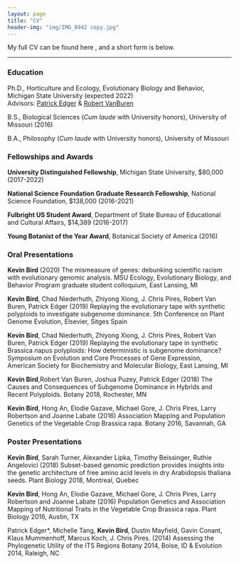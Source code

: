 ```yaml
---
layout: page
title: "CV"
header-img: "img/IMG_8942 copy.jpg"
---
```


My full CV can be found here <a href="/CV/Bird_CV_Sep_2021.pdf" target="_blank"><i class="fa fa-file-text fa-md"></i></a>, and a short form is below.  

___

### Education  

Ph.D., Horticulture and Ecology, Evolutionary Biology and Behavior, Michigan State University (expected 2022)  
Advisors: [Patrick Edger](https://www.polyploidy.msu.edu) & [Robert VanBuren](https://www.vanburenlab.org/)  

B.S., Biological Sciences (*Cum laude* with University honors), University of Missouri    (2016)  

B.A., Philosophy (*Cum laude* with University honors), University of Missouri
  

### Fellowships and Awards

**University Distinguished Fellowship**, Michigan State University, $80,000 (2017-2022)

**National Science Foundation Graduate Research Fellowship**, National Science Foundation, $138,000 (2016-2021)

**Fulbright US Student Award**, Department of State Bureau of Educational and Cultural Affairs, $14,389 (2016-2017)

**Young Botanist of the Year Award**, Botanical Society of America (2016)




### Oral Presentations

__Kevin Bird__ (2020) The mismeasure of genes: debunking scientific racism with evolutionary genomic analysis. MSU Ecology, Evolutionary Biology, and Behavior Program graduate student colloquium, East Lansing, MI

__Kevin Bird__, Chad Niederhuth, Zhiyong Xiong, J. Chris Pires, Robert Van Buren, Patrick Edger (2019)
Replaying the evolutionary tape with synthetic polyploids to investigate subgenome dominance. 5th Conference on Plant Genome Evolution, Elsevier, Sitges Spain 

__Kevin Bird__, Chad Niederhuth, Zhiyong Xiong, J. Chris Pires, Robert Van Buren, Patrick Edger (2019)
Replaying the evolutionary tape in synthetic Brassica napus polyploids: How deterministic is subgenome dominance?  Symposium on Evolution and Core Processes of Gene Expression, American Society for Biochemistry and Molecular Biology, East Lansing, MI

__Kevin Bird__,Robert Van Buren, Joshua Puzey, Patrick Edger (2018)
The Causes and Consequences of Subgenome Dominance in Hybrids and Recent Polyploids. Botany 2018, Rochester, MN

__Kevin Bird__, Hong An, Elodie Gazave, Michael Gore, J. Chris Pires, Larry Robertson and Joanne Labate (2016)
Association Mapping and Population Genetics of the Vegetable Crop Brassica rapa. Botany 2016, Savannah, GA


### Poster Presentations
__Kevin Bird__, Sarah Turner, Alexander Lipka, Timothy Beissinger, Ruthie Angelovici (2018)
Subset-based genomic prediction provides insights into the genetic architecture of free amino acid levels in dry Arabidopsis thaliana seeds. Plant Biology 2018, Montreal, Quebec

__Kevin Bird__, Hong An, Elodie Gazave, Michael Gore, J. Chris Pires, Larry Robertson and Joanne Labate (2016)
Population Genetics and Association Mapping of Nutritional Traits in the Vegetable Crop Brassica rapa. Plant Biology 2016, Austin, TX

Patrick Edger*, Michelle Tang, __Kevin Bird__, Dustin Mayfield, Gavin Conant, Klaus Mummenhoff, Marcus Koch, J. Chris Pires. (2014)
Assessing the Phylogenetic Utility of the ITS Regions Botany 2014, Boise, ID & Evolution 2014, Raleigh, NC

